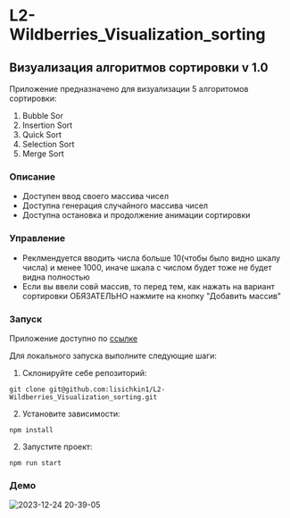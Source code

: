 # L2-Wildberries_Visualization_sorting

## Визуализация алгоритмов сортировки v 1.0

Приложение предназначено для визуализации 5 алгоритомов сортировки:

1. Bubble Sor
2. Insertion Sort
3. Quick Sort
4. Selection Sort
5. Merge Sort

### Описание

- Доступен ввод своего массива чисел
- Доступна генерация случайного массива чисел
- Доступна остановка и продолжение анимации сортировки

### Управление

- Реклмендуется вводить числа больше 10(чтобы было видно шкалу числа) и менее 1000, иначе шкала с числом будет тоже не будет видна полностью
- Если вы ввели совй массив, то перед тем, как нажать на вариант сортировки ОБЯЗАТЕЛЬНО нажмите на кнопку "Добавить массив"

### Запуск

Приложение доступно по [ссылке](https://lisichkin1.github.io/L2-Wildberries_Visualization_sorting/)

Для локального запуска выполните следующие шаги:

1. Склонируйте себе репозиторий:

```
git clone git@github.com:lisichkin1/L2-Wildberries_Visualization_sorting.git
```

2. Установите зависимости:

```
npm install
```

2. Запустите проект:

```
npm run start
```

### Демо

![2023-12-24 20-39-05](https://github.com/lisichkin1/L2-Wildberries_Visualization_sorting/assets/91782961/4ffe6380-54e1-4e4a-a0d4-9b82bd4be97f)

